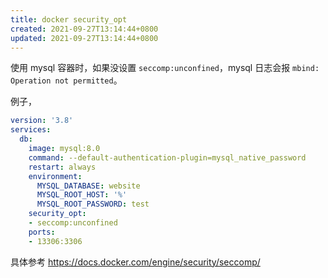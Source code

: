 ```yaml
---
title: docker security_opt
created: 2021-09-27T13:14:44+0800
updated: 2021-09-27T13:14:44+0800
---
```



使用 mysql 容器时，如果没设置 `seccomp:unconfined`，mysql 日志会报 `mbind: Operation not permitted`。

例子，

```yaml
version: '3.8'
services:
  db:
    image: mysql:8.0
    command: --default-authentication-plugin=mysql_native_password
    restart: always
    environment:
      MYSQL_DATABASE: website
      MYSQL_ROOT_HOST: '%'
      MYSQL_ROOT_PASSWORD: test
    security_opt:
    - seccomp:unconfined
    ports:
    - 13306:3306
```

具体参考 https://docs.docker.com/engine/security/seccomp/
